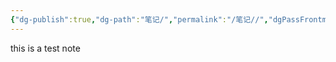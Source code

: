 ```yaml
---
{"dg-publish":true,"dg-path":"笔记/","permalink":"/笔记//","dgPassFrontmatter":true}
---
```


this is a test note